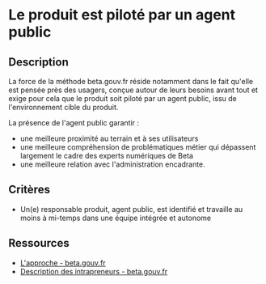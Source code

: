 # Le produit est piloté par un agent public

## Description

La force de la méthode beta.gouv.fr réside notamment dans le fait
qu'elle est pensée près des usagers, conçue autour de leurs besoins
avant tout et exige pour cela que le produit soit piloté par un agent
public, issu de l'environnement cible du produit.

La présence de l'agent public garantir :

- une meilleure proximité au terrain et à ses utilisateurs
- une meilleure compréhension de problématiques métier qui dépassent
  largement le cadre des experts numériques de Beta
- une meilleure relation avec l'administration encadrante.

## Critères

- Un(e) responsable produit, agent public, est identifié et travaille
  au moins à mi-temps dans une équipe intégrée et autonome

## Ressources

- [L'approche - beta.gouv.fr](https://beta.gouv.fr/approche)
- [Description des intrapreneurs - beta.gouv.fr](https://beta.gouv.fr/approche/intrapreneurs)
